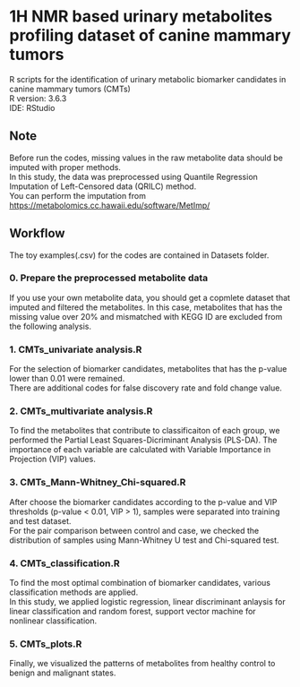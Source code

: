# 1H NMR based urinary metabolites profiling dataset of canine mammary tumors 
R scripts for the identification of urinary metabolic biomarker candidates in canine mammary tumors (CMTs) \
R version: 3.6.3 \
IDE: RStudio 

## Note
Before run the codes, missing values in the raw metabolite data should be imputed with proper methods. \
In this study, the data was preprocessed using Quantile Regression Imputation of Left-Censored data (QRILC) method. \
You can perform the imputation from https://metabolomics.cc.hawaii.edu/software/MetImp/

## Workflow
The toy examples(.csv) for the codes are contained in Datasets folder. 

### 0. Prepare the preprocessed metabolite data 
If you use your own metabolite data, you should get a copmlete dataset that imputed and filtered the metabolites.
In this case, metabolites that has the missing value over 20% and mismatched with KEGG ID are excluded from the following analysis.

### 1. CMTs_univariate analysis.R 
For the selection of biomarker candidates, metabolites that has the p-value lower than 0.01 were remained.\
There are additional codes for false discovery rate and fold change value.

### 2. CMTs_multivariate analysis.R
To find the metabolites that contribute to classificaiton of each group, we performed the Partial Least Squares-Dicriminant Analysis (PLS-DA).
The importance of each variable are calculated with Variable Importance in Projection (VIP) values.

### 3. CMTs_Mann-Whitney_Chi-squared.R
After choose the biomarker candidates according to the p-value and VIP thresholds (p-value < 0.01, VIP > 1), samples were separated into training and test dataset. \
For the pair comparison between control and case, we checked the distribution of samples using Mann-Whitney U test and Chi-squared test.

### 4. CMTs_classification.R
To find the most optimal combination of biomarker candidates, various classification methods are applied. \
In this study, we applied logistic regression, linear discriminant anlaysis for linear classification and random forest, support vector machine for nonlinear classification.

### 5. CMTs_plots.R
Finally, we visualized the patterns of metabolites from healthy control to benign and malignant states. 
